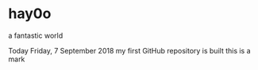 # hay0o
a fantastic world

Today
Friday, 7 September 2018
my first GitHub repository is built
this is a mark
